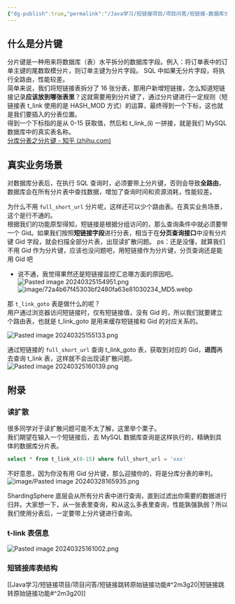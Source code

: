 ```yaml
---
{"dg-publish":true,"permalink":"/Java学习/短链接项目/项目问答/短链接-数据库分片键是如何考虑的？/"}
---
```


## 什么是分片键  
分片键是一种用来将数据库（表）水平拆分的数据库字段。例入：将订单表中的订单主键的尾数取模分片，则订单主键为分片字段。 SQL 中如果无分片字段，将执行全路由，性能较差。  
简单来说，我们将短链接表拆分了 16 张分表，那用户新增短链接，怎么知道短链接记录**应该放到哪张表里**？这就需要用到分片键了，通过分片键进行一定规则（短链接表 t_link 使用的是 HASH_MOD 方式）的运算，最终得到一个下标，这也就是我们要插入的分表位置。  
得到一个下标指的是从 0-15 获取值，然后和 t_link_(**i**) 一拼接，就是我们 MySQL 数据库中的真实表名称。  
[分库分表之分片键 - 知乎 (zhihu.com)](https://zhuanlan.zhihu.com/p/609637884)
## 真实业务场景  
对数据库分表后，在执行 SQL 查询时，必须要带上分片键，否则会导致**全路由**，数据库会在所有分片表中查找数据，增加了查询时间和资源消耗，性能较差。  

为什么不用 `full_short_url` 分片呢，这样还可以少个路由表。在真实业务场景，这个是行不通的。  
根据我们的功能原型得知，短链接是根据分组访问的，那么查询条件中就必须要带一个 Gid。如果我们按照**短链接字段**进行分表，相当于在**分页查询接口**中没有分片键 Gid 字段，就会扫描全部分片表，出现读扩散问题。 
ps：还是没懂，就算我们不用 Gid 作为分片键，应该也没问题吧，用短链接作为分片键，分页查询还是能用 Gid 吧
- 说不通，我觉得果然还是短链接监控汇总哪方面的原因吧。
![Pasted image 20240325154951.png](/img/user/image/Pasted%20image%2020240325154951.png)
![image/72a4b67f45303bf2480fa63e81030234_MD5.webp](/img/user/image/72a4b67f45303bf2480fa63e81030234_MD5.webp)

  
那 `t_link_goto` 表是做什么的呢？  
用户通过浏览器访问短链接时，仅有短链接值，没有 Gid 的，所以我们就要建立个路由表，也就是 t_link_goto 是用来缓存短链接和 Gid 的对应关系的。  

![Pasted image 20240325155133.png](/img/user/image/Pasted%20image%2020240325155133.png)

通过短链接的 `full_short_url` 查询 t_link_goto 表，获取到对应的 Gid，**进而**再去查询 t_link 表，这样就不会出现读扩散问题。
![Pasted image 20240325160139.png](/img/user/image/Pasted%20image%2020240325160139.png)


## 附录
### 读扩散
很多同学对于读扩散问题可能不太了解，这里举个栗子。  
我们期望在输入一个短链接后，去 MySQL 数据库查询是这样执行的，精确到具体的数据库分片表。  
```sql
select * from t_link_x(0-15) where full_short_url = 'xxx'
```
不好意思，因为你没有用 Gid 分片键，那么迎接你的，将是分库分表的审判。  
![image/Pasted image 20240328165935.png](/img/user/image/Pasted%20image%2020240328165935.png)

ShardingSphere 底层会从所有分片表中进行查询，直到过滤出你需要的数据进行归并。大家想一下，从一张表里查询，和从这么多表里查询，性能孰强孰弱？所以我们使用分表后，一定要带上分片键进行查询。  



### **t-link 表信息**
![Pasted image 20240325161002.png](/img/user/image/Pasted%20image%2020240325161002.png)

### 短链接库表结构
[[Java学习/短链接项目/项目问答/短链接跳转原始链接功能#^2m3g20\|短链接跳转原始链接功能#^2m3g20]]